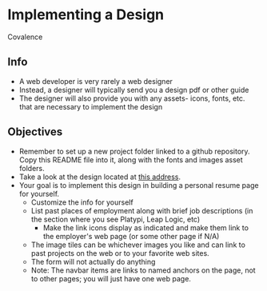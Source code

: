 # Implementing a Design
Covalence

## Info
* A web developer is very rarely a web designer
* Instead, a designer will typically send you a design pdf or other guide
* The designer will also provide you with any assets- icons, fonts, etc. that are necessary to implement the design

## Objectives
* Remember to set up a new project folder linked to a github repository. Copy this README file into it, along with the fonts and images asset folders.
* Take a look at the design located at [this address](https://projects.invisionapp.com/share/H2A4K6WUD#/screens/215414516_Resume).
* Your goal is to implement this design in building a personal resume page for yourself.
  * Customize the info for yourself
  * List past places of employment along with brief job descriptions (in the section where you see Platypi, Leap Logic, etc)
    * Make the link icons display as indicated and make them link to the employer's web page (or some other page if N/A)
  * The image tiles can be whichever images you like and can link to past projects on the web or to your favorite web sites.
  * The form will not actually do anything
  * Note: The navbar items are links to named anchors on the page, not to other pages; you will just have one web page.